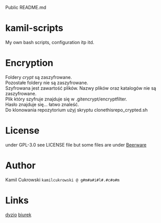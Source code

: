 Public README.md

# kamil-scripts
My own bash scripts, configuration itp itd.

# Encryption

Foldery *crypt* są zaszyfrowane.  
Pozostałe foldery nie są zaszyfrowane.  
Szyfrowana jest zawartość plików. 
Nazwy plików oraz katalogów nie są zaszyfrowane.   
Plik który szyfruje znajduje się w .gitencrypt/encryptfilter.  
Hasło znajduje się... łatwo znaleść.   
Do klonowania repozytorium użyj skryptu clonethisrepo_crypted.sh  

# License
under GPL-3.0
see LICENSE file
but some files are under [Beerware](https://pl.wikipedia.org/wiki/Beerware)

# Author
Kamil Cukrowski `kamilcukrowski @ g#m#a#i#l#.#c#o#m`

# Links
[dyzio](www.dyzio.pl)
[biurek](www.biurek.pl)

